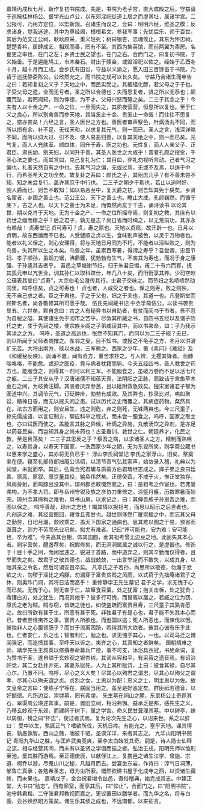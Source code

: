 <!-- { "loadSidebar": true } -->
嘉靖丙戌秋七月，新作复初书院成。先是，书院为老子宫，直大成殿之后。守益请于巡按桂林杨公、督学光山卢公，以东郊淫祀徙道士居之而虚其址，属诸学宫。二公报可，乃用方定位，以宏新规。召诸生而议之，佥曰：明明六经，维圣之模；反求诸身，觉我迷途。其中为尊经阁，桓桓希文，参我军事；先忧后乐，师于百世。其后为范文正公祠，耿耿原采，重义轻死；树曰银杏，忠魂攸止。其东为怀忠祠，楚楚青衿，居肆成艺，相观而善，罔有不至。其西为集英馆，而前两翼为斋房。名宦吏之率也，在门之左；乡贤士民之望也，在门之右。合而门之，曰复初书院，于义始备。于是遴能鸠工，市木畚石。财出于赎金，或毁淫祀以佐之。经始于乙酉冬十月，越十月而工成。会步氏有田讼，守益以义谕之，愿入田三百馀亩于书院。乃请于巡抚静斋陈公。公欣然允之，而书院之规可以长久矣。
守益乃合诸生而申告之曰：若知复初之义乎？天地之中，而民实受之。其絪緼化醇，若父母之于子也。子受父母之遗，全而无亏者，圣之所以合德也；失而思复者，贤之所以无忝也；颠覆荒坠，若罔闻知，则为悖德，为不才。父母兴怒而殛之矣。二三子其念之乎！今夫有人以十金之产、一命之位，一旦而失之，其夙夜营营，恒思所以复也。至于仁义之良心，所以别禽兽而参天地，其当奚止十金、贵奚止一命哉！而往往不思复之，惑亦甚矣！六经之言，圣人医世之方也。善医者审声察色，针焫汤丸不同，而所以损有余、补不足、无伐天和，以求复其元气，则一而已。圣人之言，浅深详略不同，而所以抑大过、引不及、使人易恶归善，以复其天地之中，则一而已矣。元气复，而人人充肤革、顺四体，同升于寿，医之功也。元性复，而人人亲父子、正君臣、肃长幼、别夫妇，以同升于善，其圣人医世之大成乎！昔者孔颜之授受，千圣心法之要也。而其言曰，克己复礼为仁；其目曰，非礼勿视听言动。己者气习之偏也，礼者天然自有之中也。去其气习之偏，无或过焉，无或不及焉，以适于中行，而希圣希天之功全矣。故复卦之系曰：颜氏之子，其殆庶几乎？有不善未尝不知，知之未尝复行。盖许其庶于中行也。
二三子之朝夕于斯也，若止以追时好、觊人爵而已，则吾不敢知；如以易恶至中，复天爵之初，则吾知其免于戾矣。乡贤名宦者，乡国之善士也。范公王公，天下之善士也。瞻止大成，孔颜巍然。而循于庑下，古之人也。以天下之善士为未足，而慨然尚友于千古，诵诗读书 以论其世，期以克肖于天地。无为十金之产、一命之位所摇夺焉，则复初之教，其庶有以药世之痼而瘳之乎？后之君子，孰无是志？尚日省而时缉之，以无荒前功，其亦永有赖哉！
贞寿堂记
贞可寿可？贞，寿之原也。天地以贞观，故开辟一也。日月以贞明，故东西循而不已也。人受健顺之贞以生，食味别声被色，以灵于万物者也。能者以礼义保之，则心安理得，将与天地日月同为不朽。不能者以淫纵败之，则为鸟兽，失其所以生之本矣。鸟兽之年，虽累百寒暑，得谓之寿乎？吾尝谓，忠臣节妇、孝子顺孙，虽蹈刀锯，沸鼎鑊，犹勃勃有生气，不害其为寿也，而况于身之康强、子孙逄其吉者乎。
吾邑之草塘谢节妇，归于朱君日惕，甫二十有六而寡，抚其孤元申以亢世业，训其孙仁以取科跻仕，年几八十矣，而衎衎享其养。少司空赵公璜表其堂曰“贞寿”，大宗伯毛公澄传其行，士君子交咏之。而节妇之名啧啧然动闾里。呜呼信矣，贞之可寿也！
贞也者，人咸受之者也。保之则寿，败之则殃，无不自己求之者。臣之于君也，子之于父也，妇之于夫也，其道一也。凡登斯堂而顾斯名者，尚各敬修其所可愿乎哉。
伍氏先祠藏书记
中丞孚斋伍公，以读书袭贵显五、六世矣。默自念曰：古之人有秘异书以自助者，有贫而阅书于市者，吾不忍为自秘之隘，其使诸生免于阅市之苦乎。尽敛其所藏之书，自四书五经以及诸子历代之史，庋于先祠之楼，使宗族乡闾之子弟咸读其中，而以书来命，曰：子为我示其读之之方。
呜呼，圣道之高远也，怅然不知其门，而何以为二三子规？无已，则以所闻于父师者商搉之。东邻之叟，目不知书。或授之不龟手之方，冬月以洴澼纩无苦。大将出南方，挟以水战，三军赖之。西家之少年，蓄《素问》《难经》及《和缓秘反映》，讽诵不置，闻有奇方，重舍求抄之。与人辨，无撄其锋者。而肺喘咯咯，不能愈。或迎之医疫，竟与病者枕籍而毙。今夫五经四书，圣人救世之药方也。能服食之，则得其一剂可以利三军。不能服食之，虽破万卷而不足以活七尺之躯。二三子其安从乎？汉唐诸儒不知葆天真，法阴阳之正脉，而致诘于禽鱼草木金石之间，为岐黄注脚。其驳者厌弃参芪，且以砒附救急效矣。独宋室诸君子郁为医道中兴。其调节元气，订砭肿痱，勃勃有成效。及其弊也，抄录比对，哄如聚讼，精神日昏，而无以拯夭阏之患。试以历代之史而覆之，其病症药物，粲然具在。法古方而用之，则安且生，违之则危，弃之则死，无铢两爽也。今三尺童子，掠先儒成语，以言证制方，聊应科举之程式，而未尝一服食之。呜呼，国家之取士也，亦曰试医而使之。盖能言其脉之异候，针焫之异施，丸散汤饮之异剂，是亦足以药吾民矣，而岂知其身之尚未药也！古圣垂训，救世之仁。朝廷养才，化民之教，至是且荡矣！
二三子其思反之乎？察吾之病，以求诸圣人之方，精制而熟咀之，以寿其身，以寿天下国家，一洗西家少年之陋，无为东叟所笑，则孚斋公藏书以惠来学之盛心，其亦将无负已乎！
浮山李氏祠堂记
李氏之家浮山，旧矣，祭奠率在便。寝至礼部侍郎拙庵公讳绍，以清节真气弘其家声，始敛录入稽，礼典以为祠堂，未就而卒。其后，弘斋佥宪君瓛与质斋方伯君瑢继志成之。择子弟之良曰廷善、原高、原叙、原京董其役，输奂伟然矣。正德癸酉，不戒于火，惟正堂独存。风雨旁射，而鸡豚出没其中。琼州郡丞敕慨然悲之，曰：是祖考之作室也，若弗堂弗构，为不孝大罚。即与岳州守锐及族之彦协力重修之。涂墍丹艧，历数寒暑而始完。琼州念其缔构之难也，具书山房，以求记之，曰：其俾吾族子孙思吾之难，而图以保之。
呜呼善哉，琼州之志也！竭其情以报祖考，而思以昭示之后世者也。凡创造之难，其经营图回，寝食且弗甘也。越世则侈然广厦崇楹之中，而忘其父母之勤劳，日圯月漏，颓败乘之，盖天下国家之通病也。思其难以图之于易，预省而亟葺之，则力不劳而先业巩矣。拟尤有难者。记曰“养可能也，安为难；安可能也，卒为难”。今夫高其台榭，饰其园囿，而其祖考曾无边豆之地。此固失其本心者。祠宇营矣，醴盏荐矣，祝嘏修矣，而无洞洞属属之诚以行之，是虚器也。修饰于十目十手之间，而闲居违之，锐进于首路，而中道弃之，则其辛勤而仅得者，且举而失之矣。故君子之敬其德也，战战兢兢，一出言举足而不敢失，以成其身，以贻其亲之令名，然后可谓安且卒矣。
凡李氏之子若孙，尚思所以敬德，勿煽于忿欲之火，勿秽于淫比之鸡豚，勿漏穿于富贵贫贱之风雨，以式荷于先拙庵诸君子之休，则奥阼门闾，其将日洁而高乎！
重修静学王先生墓记
君子之学，求无愧于心而已矣。无愧于心，则无害于仁，故箪食豆羹，处之犹富；抱关击柝，处之犹贵；鼎镬白刃，处之犹生，而况其他乎？彼多行可愧，而冒焉以居之，若臧之位为窃、原氏之老为贼。贼与窃，皆蹠之徒也。如使盗蹠而富贵且寿，三尺童子其孰肯愿之。故曰所欲有甚于生，所恶有甚于死。非独君子有是心也，君子能不失其本心而已。昔者尝怪夷齐之事。富贵人所欲也，而逊国以逃；死人所恶也，而谏伐以饿。彼独非人之心腹肾肠乎？而甘于流离困踣，若得其所大欲者。彼其心诚有乐乎此也。仁者安仁，乐之也；智者利仁，勉之也。求无愧于其心，一也。以司马迁之博闻强记，而追愤其事，至呼天以诉之。夷齐之心，其真知之者鲜矣。
国朝靖难之师，靖学先生王叔英以修撰奉命募兵广德，事不可支，沐浴具衣冠，书绝命词，复为赞书于案，遂自缢于玄妙观之银杏树。其词从容和平，有采薇之遗音焉。有诏治奸党，其二女赴井并死，其妻系狱死。人为上其所赋诗，上曰：彼食其禄，自尽其心尔。乃置不问。呜呼，尽心之义大矣！尽其心以殉君之谓忠，尽其心以殉父之谓孝，尽其心以殉夫谓之贞。贞烈之女，士思以为配；忠义之士，明主思以为佐。故文皇帝之言曰：使练子宁等在，朕固当用之。盖至是好恶定矣。群臣祗若德音，以好懿德。凡饬边豆、崇墟墓，罔有弗虔。
先生墓在祠山之麓，东里杨公士奇题其石，翠渠周公瑛述其事。嗣是，置田立祠，相沿弗懈。益承乏是邦，感先生之义，乃移玄妙观于东郊，而建祠于树下，属之学宫。命义民甘葺理其墓。中以碑亭，缭以周桓，榜之曰“怀忠”，使过者式焉。复为论次先生之心，以诏来世。系之以辞曰：
受中以生，孰匪正气？嗜欲所伐，天机日瘁。有能充之，塞乎天地。课其得丧，孰愚孰智。西山之薇，嗤彼千驷。圣谟洋洋，来者其志之。
九华山阳明书院记
青阳九华山之胜，与匡庐武夷竞爽，至李太白始发其奇。嗣是，诗人隐士仙释之流，相与经营其间，而未有以圣贤之学倡而振之者。弘治壬戌，阳明先师以恤刑至池，爱其胜而游焉。至正德庚辰，以献俘江上，复携邑之诸生江学、曾施、宗道、柯乔以游，尽蒐山川之秘，凡越月而去。尝宴坐东岩，作诗曰：淳气日凋薄，邹鲁亡真承；各勉希圣志，毋为尘所萦。概然欲建书屋于化成寺之西，以资诸生藏修，而未果也。
嘉靖戊子，金台祝君增令兹邑，诹俗稽典，始克成其志。中建正堂，大书曰“勉志”。西有廊室，而亭其后，曰“仰止”，合而门之，曰“阳明书院”。池守韩君楷、二守张君邦教视而嘉之，更议置田以膳学者。而九华之名，将与白鹿、云谷焕然昭方策矣。诸生乐其绩之成也，不远南都，以来征言。
